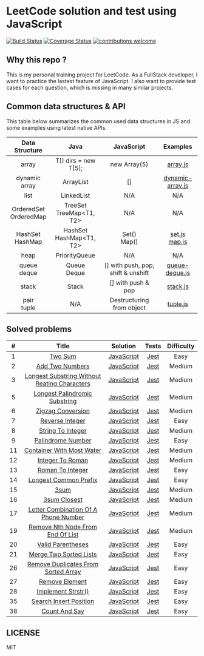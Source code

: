 # LeetCode solution and test using JavaScript
[![Build Status](https://travis-ci.com/zhenyi2697/leetcode-js.svg?branch=master)](https://travis-ci.com/zhenyi2697/leetcode-js)
[![Coverage Status](https://coveralls.io/repos/github/zhenyi2697/leetcode-js/badge.svg?branch=master)](https://coveralls.io/github/zhenyi2697/leetcode-js?branch=master)
[![contributions welcome](https://img.shields.io/badge/contributions-welcome-brightgreen.svg?style=flat)](https://github.com/dwyl/esta/issues)

## Why this repo ?
This is my personal training project for LeetCode. As a FullStack developer, I want to practice the lastest feature of JavaScript. I also want to provide test cases for each question, which is missing in many similar projects.

## Common data structures & API
This table below summarizes the common used data structures in JS and some examples using latest native APIs.

| Data Structure | Java | JavaScript | Examples |
|:---:|:---:|:---:|:---:|
|array|T[] dirs = new T[5];|new Array(5)|[array.js](https://github.com/zhenyi2697/leetcode-js/blob/master/data-structures/array.js)|
|dynamic array|ArrayList<T>|[]|[dynamic-array.js](https://github.com/zhenyi2697/leetcode-js/blob/master/data-structures/dynamic-array.js)|
|list|LinkedList<T>|N/A|N/A|
|OrderedSet<br>OrderedMap|TreeSet<T><br>TreeMap<T1, T2>|N/A|N/A|
|HashSet<br>HashMap|HashSet<T><br>HashMap<T1, T2>|Set()<br>Map()|[set.js](https://github.com/zhenyi2697/leetcode-js/blob/master/data-structures/set.js)<br>[map.js](https://github.com/zhenyi2697/leetcode-js/blob/master/data-structures/map.js)|
|heap|PriorityQueue<T>|N/A|N/A|
|queue<br>deque|Queue<T><br>Deque<T>|[] with push, pop, shift & unshift|[queue-deque.js](https://github.com/zhenyi2697/leetcode-js/blob/master/data-structures/queue-deque.js)|
|stack|Stack<T>|[] with push & pop|[stack.js](https://github.com/zhenyi2697/leetcode-js/blob/master/data-structures/stack.js)|
|pair<br>tuple|N/A|Destructuring from object|[tuple.js](https://github.com/zhenyi2697/leetcode-js/blob/master/data-structures/tuple.js)|

## Solved problems
| # | Title | Solution | Tests | Difficulty |
|:---:|:---:|:---:|:---:|:---:|
| 1 | [Two Sum](https://leetcode.com/problems/two-sum/) | [JavaScript](https://github.com/zhenyi2697/leetcode-js/blob/master/leetcode/001-Two-Sum/two-sum.js) | [Jest](https://github.com/zhenyi2697/leetcode-js/blob/master/leetcode/001-Two-Sum/two-sum.test.js) | Easy |
| 2 | [Add Two Numbers](https://leetcode.com/problems/add-two-numbers/) | [JavaScript](https://github.com/zhenyi2697/leetcode-js/blob/master/leetcode/002-Add-Two-Numbers/add-two-numbers.js) | [Jest](https://github.com/zhenyi2697/leetcode-js/blob/master/leetcode/002-Add-Two-Numbers/add-two-numbers.test.js) | Medium |
| 3 | [Longest Substring Without Reating Characters](https://leetcode.com/problems/longest-substring-without-repeating-characters/) | [JavaScript](https://github.com/zhenyi2697/leetcode-js/blob/master/leetcode/003-Longest-Substring-Without-Reating-Characters/longest-substring-without-reapeating-characters.js) | [Jest](https://github.com/zhenyi2697/leetcode-js/blob/master/leetcode/003-Longest-Substring-Without-Reating-Characters/longest-substring-without-reapeating-characters.test.js) | Medium |
| 5 | [Longest Palindromic Substring](https://leetcode.com/problems/longest-palindromic-substring/) | [JavaScript](https://github.com/zhenyi2697/leetcode-js/blob/master/leetcode/005-Longest-Palindromic-Substring/longest-palindromic-substring.js) | [Jest](https://github.com/zhenyi2697/leetcode-js/blob/master/leetcode/005-Longest-Palindromic-Substring/longest-palindromic-substring.test.js) | Medium |
| 6 | [Zigzag Conversion](https://leetcode.com/problems/zigzag-conversion/) | [JavaScript](https://github.com/zhenyi2697/leetcode-js/blob/master/leetcode/006-ZigZag-Conversion/zigzag-conversion.js) | [Jest](https://github.com/zhenyi2697/leetcode-js/blob/master/leetcode/006-ZigZag-Conversion/zigzag-conversion.test.js) | Medium |
| 7 | [Reverse Integer](https://leetcode.com/problems/reverse-integer/) | [JavaScript](https://github.com/zhenyi2697/leetcode-js/blob/master/leetcode/007-Reverse-Integer/reverse-integer.js) | [Jest](https://github.com/zhenyi2697/leetcode-js/blob/master/leetcode/007-Reverse-Integer/reverse-integer.test.js) | Easy |
| 8 | [String To Integer](https://leetcode.com/problems/string-to-integer-atoi/) | [JavaScript](https://github.com/zhenyi2697/leetcode-js/blob/master/leetcode/008-String-To-Integer/string-to-integer.js) | [Jest](https://github.com/zhenyi2697/leetcode-js/blob/master/leetcode/008-String-To-Integer/string-to-integer.test.js) | Medium |
| 9 | [Palindrome Number](https://leetcode.com/problems/palindrome-number/) | [JavaScript](https://github.com/zhenyi2697/leetcode-js/blob/master/leetcode/009-Palindrome-Number/palindrome-number.js) | [Jest](https://github.com/zhenyi2697/leetcode-js/blob/master/leetcode/009-Palindrome-Number/palindrome-number.test.js) | Easy |
| 11 | [Container With Most Water](https://leetcode.com/problems/container-with-most-water/) | [JavaScript](https://github.com/zhenyi2697/leetcode-js/blob/master/leetcode/011-Container-With-Most-Water/container-with-most-water.js) | [Jest](https://github.com/zhenyi2697/leetcode-js/blob/master/leetcode/011-Container-With-Most-Water/container-with-most-water.test.js) | Medium |
| 12 | [Integer To Roman](https://leetcode.com/problems/integer-to-roman/) | [JavaScript](https://github.com/zhenyi2697/leetcode-js/blob/master/leetcode/012-Integer-To-Roman/integer-to-roman.js) | [Jest](https://github.com/zhenyi2697/leetcode-js/blob/master/leetcode/012-Integer-To-Roman/integer-to-roman.test.js) | Medium |
| 13 | [Roman To Integer](https://leetcode.com/problems/roman-to-integer/) | [JavaScript](https://github.com/zhenyi2697/leetcode-js/blob/master/leetcode/013-Roman-To-Integer/roman-to-integer.js) | [Jest](https://github.com/zhenyi2697/leetcode-js/blob/master/leetcode/013-Roman-To-Integer/roman-to-integer.test.js) | Easy |
| 14 | [Longest Common Prefix](https://leetcode.com/problems/longest-common-prefix/) | [JavaScript](https://github.com/zhenyi2697/leetcode-js/blob/master/leetcode/014-Longest-Common-Prefix/longest-common-prefix.js) | [Jest](https://github.com/zhenyi2697/leetcode-js/blob/master/leetcode/014-Longest-Common-Prefix/longest-common-prefix.test.js) | Easy |
| 15 | [3sum](https://leetcode.com/problems/3sum/) | [JavaScript](https://github.com/zhenyi2697/leetcode-js/blob/master/leetcode/015-3Sum/3sum.js) | [Jest](https://github.com/zhenyi2697/leetcode-js/blob/master/leetcode/015-3Sum/3sum.test.js) | Medium |
| 16 | [3sum Closest](https://leetcode.com/problems/3sum-closest/) | [JavaScript](https://github.com/zhenyi2697/leetcode-js/blob/master/leetcode/016-3Sum-Closest/3sum-closest.js) | [Jest](https://github.com/zhenyi2697/leetcode-js/blob/master/leetcode/016-3Sum-Closest/3sum-closest.test.js) | Medium |
| 17 | [Letter Combination Of A Phone Number](https://leetcode.com/problems/letter-combinations-of-a-phone-number/) | [JavaScript](https://github.com/zhenyi2697/leetcode-js/blob/master/leetcode/017-Letter-Combination-Of-A-Phone-Number/letter-combination-of-a-phone-number.js) | [Jest](https://github.com/zhenyi2697/leetcode-js/blob/master/leetcode/017-Letter-Combination-Of-A-Phone-Number/letter-combination-of-a-phone-number.test.js) | Medium |
| 19 | [Remove Nth Node From End Of List](https://leetcode.com/problems/remove-nth-node-from-end-of-list/) | [JavaScript](https://github.com/zhenyi2697/leetcode-js/blob/master/leetcode/019-Remove-Nth-Node-From-End-Of-List/remove-nth-node-from-end-of-list.js) | [Jest](https://github.com/zhenyi2697/leetcode-js/blob/master/leetcode/019-Remove-Nth-Node-From-End-Of-List/remove-nth-node-from-end-of-list.test.js) | Medium |
| 20 | [Valid Parentheses](https://leetcode.com/problems/valid-parentheses/) | [JavaScript](https://github.com/zhenyi2697/leetcode-js/blob/master/leetcode/020-Valid-Parentheses/valid-parentheses.js) | [Jest](https://github.com/zhenyi2697/leetcode-js/blob/master/leetcode/020-Valid-Parentheses/valid-parentheses.test.js) | Easy |
| 21 | [Merge Two Sorted Lists](https://leetcode.com/problems/merge-two-sorted-lists/) | [JavaScript](https://github.com/zhenyi2697/leetcode-js/blob/master/leetcode/021-Merge-Two-Sorted-Lists/merge-two-sorted-lists.js) | [Jest](https://github.com/zhenyi2697/leetcode-js/blob/master/leetcode/021-Merge-Two-Sorted-Lists/merge-two-sorted-lists.test.js) | Easy |
| 26 | [Remove Duplicates From Sorted Array](https://leetcode.com/problems/remove-duplicates-from-sorted-array/) | [JavaScript](https://github.com/zhenyi2697/leetcode-js/blob/master/leetcode/026-Remove-Duplicates-From-Sorted-Array/remove-duplicates-from-sorted-array.js) | [Jest](https://github.com/zhenyi2697/leetcode-js/blob/master/leetcode/026-Remove-Duplicates-From-Sorted-Array/remove-duplicates-from-sorted-array.test.js) | Easy |
| 27 | [Remove Element](https://leetcode.com/problems/remove-element/) | [JavaScript](https://github.com/zhenyi2697/leetcode-js/blob/master/leetcode/027-Remove-Element/remove-element.js) | [Jest](https://github.com/zhenyi2697/leetcode-js/blob/master/leetcode/027-Remove-Element/remove-element.test.js) | Easy |
| 28 | [Implement Strstr()](https://leetcode.com/problems/implement-strstr/) | [JavaScript](https://github.com/zhenyi2697/leetcode-js/blob/master/leetcode/028-Implement-strStr()/implement-strStr.js) | [Jest](https://github.com/zhenyi2697/leetcode-js/blob/master/leetcode/028-Implement-strStr()/implement-strStr.test.js) | Easy |
| 35 | [Search Insert Position](https://leetcode.com/problems/search-insert-position/) | [JavaScript](https://github.com/zhenyi2697/leetcode-js/blob/master/leetcode/035-Search-Insert-Position/search-insert-position.js) | [Jest](https://github.com/zhenyi2697/leetcode-js/blob/master/leetcode/035-Search-Insert-Position/search-insert-position.test.js) | Easy |
| 38 | [Count And Say](https://leetcode.com/problems/count-and-say/) | [JavaScript](https://github.com/zhenyi2697/leetcode-js/blob/master/leetcode/038-Count-And-Say/count-and-say.js) | [Jest](https://github.com/zhenyi2697/leetcode-js/blob/master/leetcode/038-Count-And-Say/count-and-say.test.js) | Easy |

## LICENSE
MIT